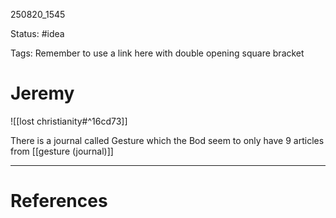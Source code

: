 
250820_1545

Status: #idea

Tags: 
Remember to use a link here with double opening square bracket
# Jeremy


![[lost christianity#^16cd73]]


There is a journal called Gesture which the Bod seem to only have 9 articles from
[[gesture (journal)]]

---
# References